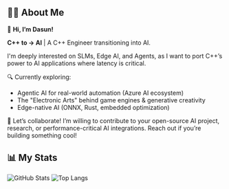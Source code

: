## 🙋‍♂️ About Me

👋 **Hi, I’m Dasun!**

**C++ to → AI** | A C++ Engineer transitioning into AI.

I'm deeply interested on SLMs, Edge AI, and Agents, as I want to port C++’s power to AI applications where latency is critical.

🔍 Currently exploring:
- Agentic AI for real-world automation (Azure AI ecosystem)
- The "Electronic Arts" behind game engines & generative creativity
- Edge-native AI (ONNX, Rust, embedded optimization)

🤝 Let’s collaborate! I’m willing to contribute to your open-source AI project, research, or performance-critical AI integrations. Reach out if you’re building something cool!


## 📊 My Stats

![GitHub Stats](https://github-readme-stats.vercel.app/api?username=dasung&show_icons=true&theme=merko&hide_title=false&count_private=true&custom_title=Dasun's%20Stats&text_color=5CB85C)
![Top Langs](https://github-readme-stats.vercel.app/api/top-langs/?username=dasung&layout=compact&theme=merko&langs_count=6&hide=html,css,UnrealScript&custom_title=Top%20Languages&text_color=ffffff)

